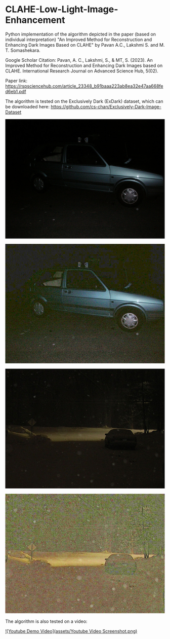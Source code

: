 # CLAHE-Low-Light-Image-Enhancement

Python implementation of the algorithm depicted in the paper (based on individual interpretation) "An Improved Method for Reconstruction and Enhancing Dark Images Based on CLAHE" by Pavan A.C., Lakshmi S. and M. T. Somashekara.

Google Scholar Citation:
Pavan, A. C., Lakshmi, S., & MT, S. (2023). An Improved Method for Reconstruction and Enhancing Dark Images based on CLAHE. International Research Journal on Advanced Science Hub, 5(02).

Paper link:
https://rspsciencehub.com/article_23348_b91baaa223ab8ea32e47aa668fed6eb1.pdf


The algorithm is tested on the Exclusively Dark (ExDark) dataset, which can be downloaded here:
https://github.com/cs-chan/Exclusively-Dark-Image-Dataset

![Original Car Image](assets/2015_02458.jpg)

![Enhanced Car Image](assets/2015_02458_enhanced.jpg)

![Original Car Image](assets/2015_02463.jpg)

![Enhanced Car Image](assets/2015_02463_enhanced.jpg)


The algorithm is also tested on a video:

[![Youtube Demo Video](assets/Youtube Video Screenshot.png)](http://www.youtube.com/watch?v=yE-fAcMAvpE)
